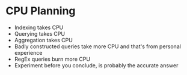 # CPU Planning #

* Indexing takes CPU
* Querying takes CPU
* Aggregation takes CPU
* Badly constructed queries take more CPU and that's from personal experience
* RegEx queries burn more CPU
* Experiment before you conclude, is probably the accurate answer